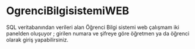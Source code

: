 # OgrenciBilgisistemiWEB
 SQL veritabanından verileri alan Öğrenci Bilgi sistemi web çalışmam iki panelden oluşuyor ; girilen numara ve şifreye göre öğretmen ya da öğrenci olarak giriş yapabilirsiniz. 
